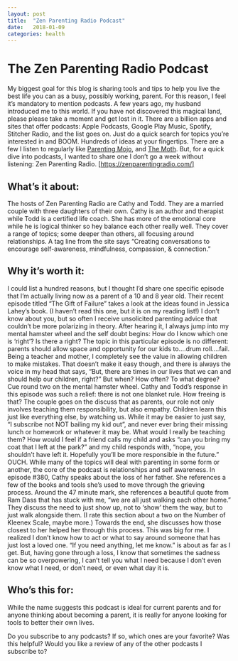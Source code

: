 ```yaml
---
layout: post
title:  "Zen Parenting Radio Podcast"
date:   2018-01-09
categories: health
---
```


# The Zen Parenting Radio Podcast
My biggest goal for this blog is sharing tools and tips to help you live the best life you can as a busy, possibly working, parent. For this reason, I feel it’s mandatory to mention podcasts. A few years ago, my husband introduced me to this world. If you have not discovered this magical land, please please take a moment and get lost in it. There are a billion apps and sites that offer podcasts: Apple Podcasts, Google Play Music, Spotify, Stitcher Radio, and the list goes on. Just do a quick search for topics you’re interested in and BOOM. Hundreds of ideas at your fingertips. There are a few I listen to regularly like [Parenting Mojo](http://yourparentingmojo.com/episodes/), and [The Moth](https://themoth.org/podcast). But, for a quick dive into podcasts, I wanted to share one I don’t go a week without listening: Zen Parenting Radio. [https://zenparentingradio.com/]

## What’s it about: 
The hosts of Zen Parenting Radio are Cathy and Todd.  They are a married couple with three daughters of their own. Cathy is an author and therapist while Todd is a certified life coach. She has more of the emotional core while he is logical thinker so hey balance each other really well.  They cover a range of topics; some deeper than others, all focusing around relationships. A tag line from the site says “Creating conversations to encourage self-awareness, mindfulness, compassion, & connection.”

## Why it’s worth it:
I could list a hundred reasons, but I thought I’d share one specific episode that I’m actually living now as a parent of a 10 and 8 year old. Their recent episode titled “The Gift of Failure” takes a look at the ideas found in Jessica Lahey’s book.  (I haven’t read this one, but it is on my reading list!) I don’t know about you, but so often I receive unsolicited parenting advice that couldn’t be more polarizing in theory. After hearing it, I always jump into my mental hamster wheel and the self doubt begins: How do I know which one is ‘right’? Is there a right? The topic in this particular episode is no different: parents should allow space and opportunity for our kids to….drum roll….fail. Being a teacher and mother, I completely see the value in allowing children to make mistakes. That doesn’t make it easy though, and there is always the voice in my head that says, “But, there are times in our lives that we can and should help our children, right?” 
But when? How often? To what degree? Cue round two on the mental hamster wheel. 
Cathy and Todd’s response in this episode was such a relief: there is not one blanket rule.
How freeing is that? 
The couple goes on the discuss that as parents, our role not only involves teaching them responsibility, but also empathy. Children learn this just like everything else, by watching us.  While it may be easier to just say, “I subscribe not NOT bailing my kid out”, and never ever bring their missing lunch or homework or whatever it may be. What would I really be teaching them? How would I feel if a friend calls my child and asks “can you bring my coat that I left at the park?” and my child responds with, “nope, you shouldn’t have left it. Hopefully you’ll be more responsible in the future.” OUCH. 
While many of the topics will deal with parenting in some form or another, the core of the podcast is relationships and self awareness. In episode #380, Cathy speaks about the loss of her father. She references a few of the books and tools she’s used to move through the grieving process. Around the 47 minute mark, she references a beautiful quote from Ram Dass that has stuck with me, “we are all just walking each other home.” They discuss the need to just show up, not to ‘show’ them the way, but to just walk alongside them. (I rate this section about a two on the Number of Kleenex Scale, maybe more.) 
Towards the end, she discusses how those closest to her helped her through this process. This was big for me. I realized I don’t know how to act or what to say around someone that has just lost a loved one. “If you need anything, let me know.” is about as far as I get. But, having gone through a loss, I know that sometimes the sadness  can be so overpowering, I can’t tell you what I need because I don’t even know what I need, or don’t need, or even what day it is. 
## Who’s this for:
While the name suggests this podcast is ideal for current parents and for anyone thinking about becoming a parent, it is really for anyone looking for tools to better their own lives. 

Do you subscribe to any podcasts? If so, which ones are your favorite? Was this helpful? Would you like a review of any of the other podcasts I subscribe to?
